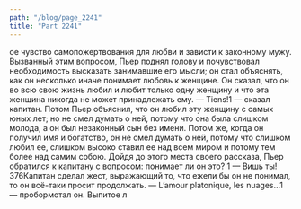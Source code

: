 ```yaml
---
path: "/blog/page_2241"
title: "Part 2241"
---
```


ое чувство самопожертвования для любви и зависти к законному мужу.
Вызванный этим вопросом, Пьер поднял голову и почувствовал необходимость высказать занимавшие его мысли; он стал объяснять, как он несколько иначе понимает любовь к женщине. Он сказал, что он во всю свою жизнь любил и любит только одну женщину и что эта женщина никогда не может принадлежать ему.
— Tiens!1 — сказал капитан.
Потом Пьер объяснил, что он любил эту женщину с самых юных лет; но не смел думать о ней, потому что она была слишком молода, а он был незаконный сын без имени. Потом же, когда он получил имя и богатство, он не смел думать о ней, потому что слишком любил ее, слишком высоко ставил ее над всем миром и потому тем более над самим собою. Дойдя до этого места своего рассказа, Пьер обратился к капитану с вопросом: понимает ли он это?
1 — Вишь ты!
376Капитан сделал жест, выражающий то, что ежели бы он не понимал, то он всё-таки просит продолжать.
— L’amour platonique, les nuages...1 — пробормотал он. Выпитое л
